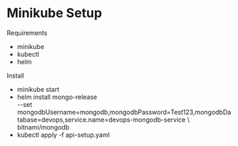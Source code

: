 # Minikube Setup

Requirements
- minikube
- kubectl
- helm

Install
* minikube start
* helm install mongo-release \
--set mongodbUsername=mongodb,mongodbPassword=Test123,mongodbDatabase=devops,service.name=devops-mongodb-service \ bitnami/mongodb
* kubectl apply -f api-setup.yaml
